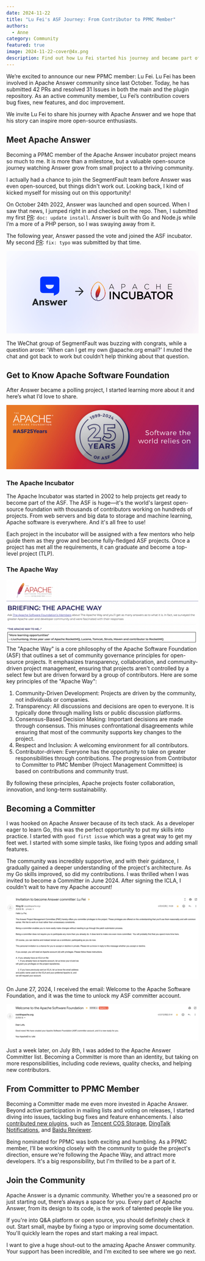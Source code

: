 ```yaml
---
date: 2024-11-22
title: "Lu Fei's ASF Journey: From Contributor to PPMC Member"
authors:
  - Anne
category: Community
featured: true
image: 2024-11-22-cover@4x.png
description: Find out how Lu Fei started his journey and became part of the community.
---
```


We’re excited to announce our new PPMC member: Lu Fei.
Lu Fei has been involved in Apache Answer community since last October. Today, he has submitted 42 PRs and resolved 31 Issues in both the main and the plugin repository. As an active community member, Lu Fei’s contribution covers bug fixes, new features, and doc improvement.

We invite Lu Fei to share his journey with Apache Answer and we hope that his story can inspire more open-source enthusiasts.

## Meet Apache Answer

Becoming a PPMC member of the Apache Answer incubator project means so much to me. It is more than a milestone, but a valuable open-source journey watching Answer grow from small project to a thriving community.

I actually had a chance to join the SegmentFault team before Answer was even open-sourced, but things didn't work out. Looking back, I kind of kicked myself for missing out on this opportunity!

On October 24th 2022, Answer was launched and open sourced. When I saw that news, I jumped right in and checked on the repo. Then, I submitted my first [PR](https://github.com/apache/answer/pull/2): `doc: update install`. Answer is built with Go and Node.js while I’m a more of a PHP person, so I was swaying away from it.

The following year, Answer passed the vote and joined the ASF incubator. My second [PR](https://github.com/apache/answer/pull/577): `fix: typo` was submitted by that time.

![Answer Enters Incubator](ASF.png)

The WeChat group of SegmentFault was buzzing with congrats, while a question arose: 'When can I get my own @apache.org email?' I muted the chat and got back to work but couldn’t help thinking about that question.

## Get to Know Apache Software Foundation

After Answer became a polling project, I started learning more about it and here’s what I’d love to share.

![ASF 25 Years](ASF%2025%20Years.PNG)

### The Apache Incubator

The Apache Incubator was started in 2002 to help projects get ready to become part of the ASF. The ASF is huge—it's the world's largest open-source foundation with thousands of contributors working on hundreds of projects. From web servers and big data to storage and machine learning, Apache software is everywhere. And it's all free to use!

Each project in the incubator will be assigned with a few mentors who help guide them as they grow and become fully-fledged ASF projects. Once a project has met all the requirements, it can graduate and become a top-level project (TLP).

### The Apache Way

![Apache Way](Apache%20Way.PNG)
The "Apache Way" is a core philosophy of the Apache Software Foundation (ASF) that outlines a set of community governance principles for open-source projects. It emphasizes transparency, collaboration, and community-driven project management, ensuring that projects aren't controlled by a select few but are driven forward by a group of contributors. Here are some key principles of the "Apache Way":

1. Community-Driven Development: Projects are driven by the community, not individuals or companies.
2. Transparency: All discussions and decisions are open to everyone. It is typically done through mailing lists or public discussion platforms.
3. Consensus-Based Decision Making: Important decisions are made through consensus. This minuses confrontational disagreements while ensuring that most of the community supports key changes to the project.
4. Respect and Inclusion: A welcoming environment for all contributors.
5. Contributor-driven: Everyone has the opportunity to take on greater responsibilities through contributions. The progression from Contributor to Committer to PMC Member (Project Management Committee) is based on contributions and community trust.

By following these principles, Apache projects foster collaboration, innovation, and long-term sustainability.

## Becoming a Committer

I was hooked on Apache Answer because of its tech stack. As a developer eager to learn Go, this was the perfect opportunity to put my skills into practice. I started with `good first issue` which was a great way to get my feet wet. I started with some simple tasks, like fixing typos and adding small features.

The community was incredibly supportive, and with their guidance, I gradually gained a deeper understanding of the project's architecture. As my Go skills improved, so did my contributions. I was thrilled when I was invited to become a Committer in June 2024. After signing the ICLA, I couldn't wait to have my Apache account!

![Invitation to Become Answer Committer](Invitation%20of%20Committer.png)

On June 27, 2024, I received the email: Welcome to the Apache Software Foundation, and it was the time to unlock my ASF committer account.

![Welcome to ASF](Welcome%20to%20ASF.png)

Just a week later, on July 8th, I was added to the Apache Answer Committer list. Becoming a Committer is more than an identity, but taking on more responsibilities, including code reviews, quality checks, and helping new contributors.

## From Committer to PPMC Member

Becoming a Committer made me even more invested in Apache Answer. Beyond active participation in mailing lists and voting on releases, I started diving into issues, tackling bug fixes and feature enhancements. I also [contributed new plugins](https://github.com/apache/answer-plugins/pulls?q=is%3Apr+author%3Asy-records+is%3Aclosed), such as [Tencent COS Storage](https://github.com/apache/answer-plugins/tree/main/storage-tencentyuncos), [DingTalk Notifications](https://github.com/apache/answer-plugins/tree/main/notification-dingtalk), and [Baidu Reviewer](https://github.com/apache/answer-plugins/tree/main/reviewer-baidu).

Being nominated for PPMC was both exciting and humbling. As a PPMC member, I’ll be working closely with the community to guide the project's direction, ensure we're following the Apache Way, and attract more developers. It's a big responsibility, but I'm thrilled to be a part of it.

## Join the Community

Apache Answer is a dynamic community. Whether you're a seasoned pro or just starting out, there’s always a space for you. Every part of Apache Answer, from its design to its code, is the work of talented people like you.

If you're into Q&A platform or open source, you should definitely check it out. Start small, maybe by fixing a typo or improving some documentation. You'll quickly learn the ropes and start making a real impact.

I want to give a huge shout-out to the amazing Apache Answer community. Your support has been incredible, and I'm excited to see where we go next.
